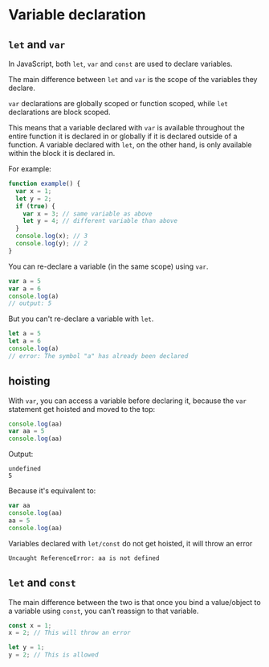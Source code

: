 # Variable declaration

## `let` and `var`

In JavaScript, both `let`, `var` and `const` are used to declare variables. 

The main difference between `let` and `var` is the scope of the variables they declare.

`var` declarations are globally scoped or function scoped, while `let` declarations are block scoped.

This means that a variable declared with `var` is available throughout the entire function it is declared in or globally if it is declared outside of a function. A variable declared with `let`, on the other hand, is only available within the block it is declared in.

For example:

```javascript
function example() {
  var x = 1;
  let y = 2;
  if (true) {
    var x = 3; // same variable as above
    let y = 4; // different variable than above
  }
  console.log(x); // 3
  console.log(y); // 2
}
```

You can re-declare a variable (in the same scope) using `var`.

```js
var a = 5
var a = 6
console.log(a)
// output: 5
```

But you can't re-declare a variable with `let`.

```js
let a = 5
let a = 6
console.log(a)
// error: The symbol "a" has already been declared
```

## hoisting

With `var`, you can access a variable before declaring it, because the `var` statement get hoisted and moved to the top:

```js
console.log(aa)
var aa = 5
console.log(aa)
```

Output:

```
undefined
5
```

Because it's equivalent to:

```js
var aa
console.log(aa)
aa = 5
console.log(aa)
```

Variables declared with `let/const` do not get hoisted, it will throw an error

```
Uncaught ReferenceError: aa is not defined
```


## `let` and `const`

The main difference between the two is that once you bind a value/object to a variable using `const`, you can’t reassign to that variable.

```js
const x = 1;
x = 2; // This will throw an error

let y = 1;
y = 2; // This is allowed
```